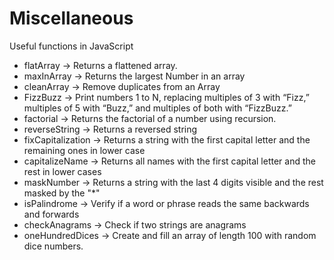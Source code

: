 # Miscellaneous
Useful functions in JavaScript
- flatArray -> Returns a flattened array.
- maxInArray -> Returns the largest Number in an array 
- cleanArray -> Remove duplicates from an Array
- FizzBuzz -> Print numbers 1 to N, replacing multiples of 3 with “Fizz,” multiples of 5 with “Buzz,” and multiples of both with “FizzBuzz.”
- factorial -> Returns the factorial of a number using recursion.
- reverseString -> Returns a reversed string
- fixCapitalization -> Returns a string with the first capital letter and the remaining ones in lower case
- capitalizeName -> Returns all names with the first capital letter and the rest in lower cases
- maskNumber -> Returns a string with the last 4 digits visible and the rest masked by the "*"
- isPalindrome -> Verify if a word or phrase reads the same backwards and forwards
- checkAnagrams -> Check if two strings are anagrams
- oneHundredDices -> Create and fill an array of length 100 with random dice numbers.
